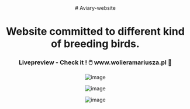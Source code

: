 
<div align="center">
# Aviary-website
<h1>   Website committed to different kind of breeding birds. </h1> 

<h3>   Livepreview - Check it ! 🖱️  www.wolieramariusza.pl 🦜</h3>

![image](https://github.com/Pszkudlarek07/Aviary-website/assets/143716328/dc7345b6-ca26-4dcb-8be0-78e1646ee893)

![image](https://github.com/Pszkudlarek07/Aviary-website/assets/143716328/612367f4-653f-48a1-a616-471b73c0d33c)

![image](https://github.com/Pszkudlarek07/Aviary-website/assets/143716328/dc59536a-cba4-411b-b56a-b19b1d79bc12)


</div>
